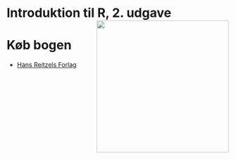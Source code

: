 # Introduktion til R, 2. udgave <img src="https://erikgahner.dk/img/2024/IntroduktiontilR2udgave.jpg" align="right" width="300">

# Køb bogen

* [Hans Reitzels Forlag](https://hansreitzel.dk/fag/introduktion-til-r-bog-55057-9788702403473)
